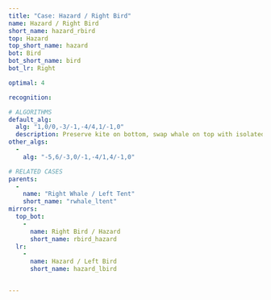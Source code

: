 ```yaml
---
title: "Case: Hazard / Right Bird"
name: Hazard / Right Bird
short_name: hazard_rbird
top: Hazard
top_short_name: hazard
bot: Bird
bot_short_name: bird
bot_lr: Right

optimal: 4

recognition:

# ALGORITHMS
default_alg:
  alg: "1,0/0,-3/-1,-4/4,1/-1,0"
  description: Preserve kite on bottom, swap whale on top with isolated edge on bottom to form good whale/tent.
other_algs:
  -
    alg: "-5,6/-3,0/-1,-4/1,4/-1,0"

# RELATED CASES
parents:
  -
    name: "Right Whale / Left Tent"
    short_name: "rwhale_ltent"
mirrors:
  top_bot:
    -
      name: Right Bird / Hazard
      short_name: rbird_hazard
  lr:
    -
      name: Hazard / Left Bird
      short_name: hazard_lbird


---
```



